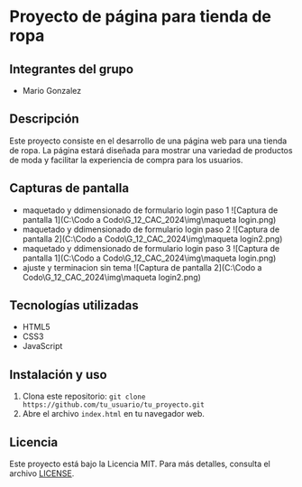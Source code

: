 # Proyecto de página para tienda de ropa


## Integrantes del grupo
- Mario Gonzalez

## Descripción
Este proyecto consiste en el desarrollo de una página web para una tienda de ropa. La página estará diseñada para mostrar una variedad de productos de moda y facilitar la experiencia de compra para los usuarios.

## Capturas de pantalla

- maquetado y ddimensionado de formulario login paso 1
![Captura de pantalla 1](C:\Codo a Codo\G_12_CAC_2024\img\maqueta login.png)
- maquetado y ddimensionado de formulario login paso 2 
![Captura de pantalla 2](C:\Codo a Codo\G_12_CAC_2024\img\maqueta login2.png)
- maquetado y ddimensionado de formulario login paso 3
![Captura de pantalla 1](C:\Codo a Codo\G_12_CAC_2024\img\maqueta login.png)
- ajuste y terminacion sin tema 
![Captura de pantalla 2](C:\Codo a Codo\G_12_CAC_2024\img\maqueta login2.png)

## Tecnologías utilizadas
- HTML5
- CSS3
- JavaScript

## Instalación y uso
1. Clona este repositorio: `git clone https://github.com/tu_usuario/tu_proyecto.git`
2. Abre el archivo `index.html` en tu navegador web.


## Licencia
Este proyecto está bajo la Licencia MIT. Para más detalles, consulta el archivo [LICENSE](LICENSE).
